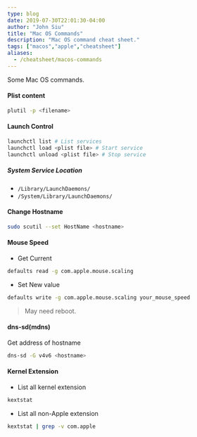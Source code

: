```yaml
---
type: blog
date: 2019-07-30T22:01:30-04:00
author: "John Siu"
title: "Mac OS Commands"
description: "Mac OS command cheat sheet."
tags: ["macos","apple","cheatsheet"]
aliases:
  - /cheatsheet/macos-commands
---
```

Some Mac OS commands.
<!--more-->
#### Plist content

```sh
plutil -p <filename>
```

#### Launch Control

```sh
launchctl list # List services
launchctl load <plist file> # Start service
launchctl unload <plist file> # Stop service
```

##### System Service Location

- `/Library/LaunchDaemons/`
- `/System/Library/LaunchDaemons/`

#### Change Hostname

```sh
sudo scutil --set HostName <hostname>
```

#### Mouse Speed

- Get Current

```sh
defaults read -g com.apple.mouse.scaling
```

- Set New value

```sh
defaults write -g com.apple.mouse.scaling your_mouse_speed
```

> May need reboot.

#### dns-sd(mdns)

Get address of hostname

```sh
dns-sd -G v4v6 <hostname>
```

#### Kernel Extension

- List all kernel extension

```sh
kextstat
```

- List all non-Apple extension

```sh
kextstat | grep -v com.apple
```
